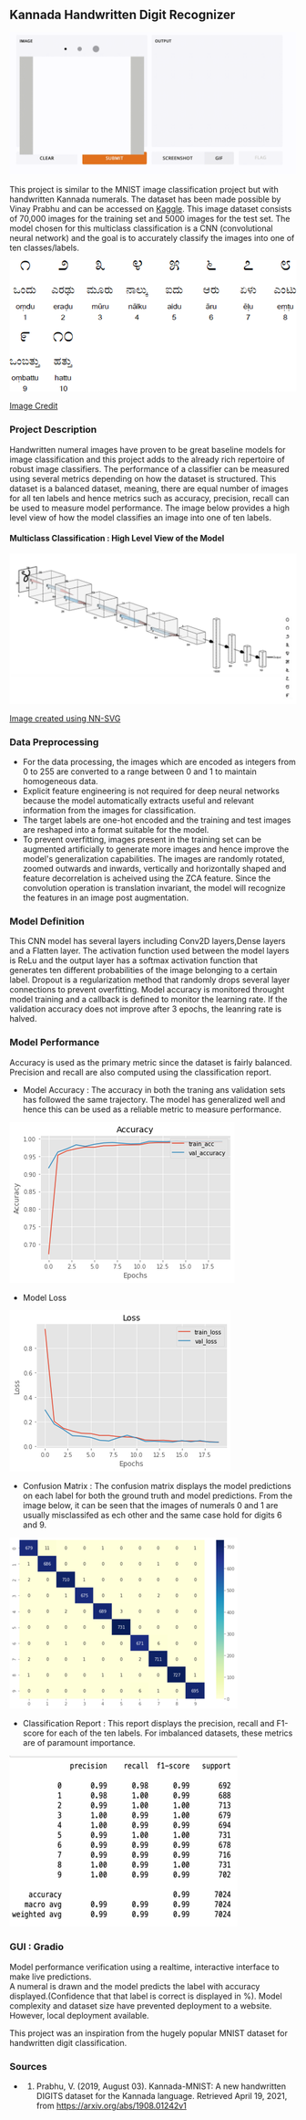 ## Kannada Handwritten Digit Recognizer

![Alt Text](kannadadigits.gif)

This project is similar to the MNIST image classification project but with handwritten Kannada numerals. The dataset has been made possible by Vinay Prabhu and can be accessed on [Kaggle](https://www.kaggle.com/c/Kannada-MNIST). This image dataset consists of 70,000 images for the training set and 5000 images for the test set. The model chosen for this multiclass classification is a CNN (convolutional neural network) and the goal is to accurately classify the images into one of ten classes/labels. 

![Alt Text](kannada4.gif)

[Image Credit](https://omniglot.com/writing/kannada.htm)

### Project Description 

Handwritten numeral images have proven to be great baseline models for image classification and this project adds to the already rich repertoire of robust image classifiers. The performance of a classifier can be measured using several metrics depending on how the dataset is structured. This dataset is a balanced dataset, meaning, there are equal number of images for all ten labels and hence metrics such as accuracy, precision, recall can be used to measure model performance. 
The image below provides a high level view of how the model classifies an image into one of ten labels. 

#### Multiclass Classification : High Level View of the Model

![Alt Text](CNNML.png)

[Image created using NN-SVG](https://alexlenail.me/NN-SVG/)

### Data Preprocessing 

- For the data processing, the images which are encoded as integers from 0 to 255 are converted to a range between 0 and 1 to maintain homogeneous data. 
- Explicit feature engineering is not required for deep neural networks because the model automatically extracts useful and relevant information from the images for classification.
- The target labels are one-hot encoded and the training and test images are reshaped into a format suitable for the model. 
- To prevent overfitting, images present in the training set can be augmented artificially to generate more images and hence improve the model's generalization capabilities. The images are randomly rotated, zoomed outwards and inwards, vertically and horizontally shaped and feature decorrelation is acheived using the ZCA feature. Since the convolution operation is translation invariant, the model will recognize the features in an image post augmentation. 

### Model Definition 

This CNN model has several layers including Conv2D layers,Dense layers and a Flatten layer. 
The activation function used between the model layers is ReLu and the output layer has a softmax activation function that generates ten different probabilities of the image belonging to a certain label. Dropout is a regularization method that randomly drops several layer connections to prevent overfitting. Model accuracy is monitored throught model training and a callback is defined to monitor the learning rate. If the validation accuracy does not improve after 3 epochs, the leanring rate is halved. 

### Model Performance 

Accuracy is used as the primary metric since the dataset is fairly balanced. Precision and recall are also computed using the classification report. 

- Model Accuracy : The accuracy in both the traning ans validation sets has followed the same trajectory. The model has generalized well and hence this can be used as a reliable metric to measure performance.

![](accuracy.png)


- Model Loss

![](loss.png)

- Confusion Matrix : The confusion matrix displays the model predictions on each label for both the ground truth and model predictions. From the image below, it can be seen that the images of numerals 0 and 1 are usually misclassifed as ech other and the same case hold for digits 6 and 9. 

![](cm_k-2.png)

- Classification Report : This report displays the precision, recall and F1-score for each of the ten labels. For imbalanced datasets, these metrics are of paramount importance. 

![](cr1.png)

### GUI : Gradio 

Model performance verification using a realtime, interactive interface to make live predictions.  
A numeral is drawn and the model predicts the label with accuracy displayed.(Confidence that that label is correct is displayed in %). Model complexity and dataset size have prevented deployment to a website. However, local deployment available.

This project was an inspiration from the hugely popular MNIST dataset for handwritten digit classification.

### Sources 

- 1. Prabhu, V. (2019, August 03). Kannada-MNIST: A new handwritten DIGITS dataset for the Kannada language. Retrieved April 19, 2021, from https://arxiv.org/abs/1908.01242v1
